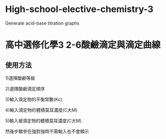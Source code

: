 # High-school-elective-chemistry-3
Generate acid-base titration graphs

高中選修化學3 2-6酸鹼滴定與滴定曲線
================================

使用方法
-------
1)選擇酸鹼等級

2)選擇酸鹼滴定順序

3)輸入滴定物的平衡常數(Kc)

4)輸入滴定物的體積莫耳濃度(C大M)

5)輸入被滴定物的體積莫耳濃度(C大M)

然後步驟參在強對強時不需輸入也不會顯示
